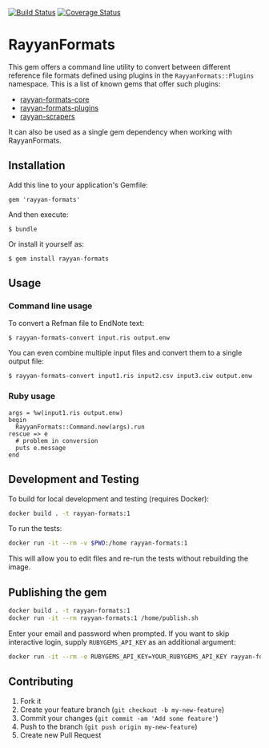[![Build Status](https://travis-ci.org/rayyanqcri/rayyan-formats.svg?branch=master)](https://travis-ci.org/rayyanqcri/rayyan-formats)
[![Coverage Status](https://coveralls.io/repos/github/rayyanqcri/rayyan-formats/badge.svg?branch=master)](https://coveralls.io/github/rayyanqcri/rayyan-formats?branch=master)

# RayyanFormats

This gem offers a command line utility to convert between different reference file
formats defined using plugins in the `RayyanFormats::Plugins` namespace.
This is a list of known gems that offer such plugins:
- [rayyan-formats-core](https://github.com/rayyanqcri/rayyan-formats-core)
- [rayyan-formats-plugins](https://github.com/rayyanqcri/rayyan-formats-plugins)
- [rayyan-scrapers](https://github.com/rayyanqcri/rayyan-scrapers)

It can also be used as a single gem dependency when working with RayyanFormats.

## Installation

Add this line to your application's Gemfile:

    gem 'rayyan-formats'

And then execute:

    $ bundle

Or install it yourself as:

    $ gem install rayyan-formats

## Usage

### Command line usage

To convert a Refman file to EndNote text:

    $ rayyan-formats-convert input.ris output.enw

You can even combine multiple input files and convert them to a single output file:

    $ rayyan-formats-convert input1.ris input2.csv input3.ciw output.enw

### Ruby usage

    args = %w(input1.ris output.enw)
    begin
      RayyanFormats::Command.new(args).run
    rescue => e
      # problem in conversion
      puts e.message
    end

## Development and Testing

To build for local development and testing (requires Docker):

```bash
docker build . -t rayyan-formats:1
```

To run the tests:

```bash
docker run -it --rm -v $PWD:/home rayyan-formats:1
```

This will allow you to edit files and re-run the tests without rebuilding
the image.

## Publishing the gem

```bash
docker build . -t rayyan-formats:1
docker run -it --rm rayyan-formats:1 /home/publish.sh
```

Enter your email and password when prompted. If you want to skip interactive
login, supply `RUBYGEMS_API_KEY` as an additional argument:

```bash
docker run -it --rm -e RUBYGEMS_API_KEY=YOUR_RUBYGEMS_API_KEY rayyan-formats:1 /home/publish.sh
```

## Contributing

1. Fork it
2. Create your feature branch (`git checkout -b my-new-feature`)
3. Commit your changes (`git commit -am 'Add some feature'`)
4. Push to the branch (`git push origin my-new-feature`)
5. Create new Pull Request
